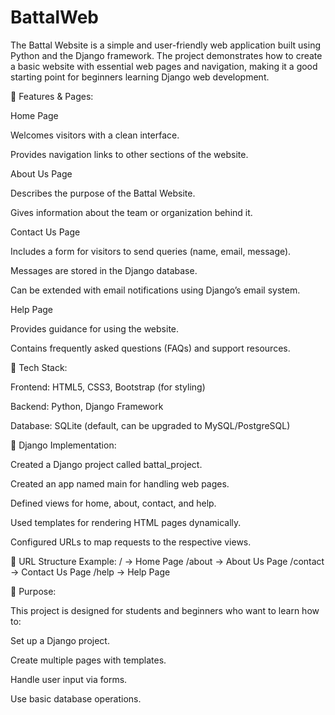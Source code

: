 # BattalWeb
The Battal Website is a simple and user-friendly web application built using Python and the Django framework. The project demonstrates how to create a basic website with essential web pages and navigation, making it a good starting point for beginners learning Django web development.

🔹 Features & Pages:

Home Page

Welcomes visitors with a clean interface.

Provides navigation links to other sections of the website.

About Us Page

Describes the purpose of the Battal Website.

Gives information about the team or organization behind it.

Contact Us Page

Includes a form for visitors to send queries (name, email, message).

Messages are stored in the Django database.

Can be extended with email notifications using Django’s email system.

Help Page

Provides guidance for using the website.

Contains frequently asked questions (FAQs) and support resources.

🔹 Tech Stack:

Frontend: HTML5, CSS3, Bootstrap (for styling)

Backend: Python, Django Framework

Database: SQLite (default, can be upgraded to MySQL/PostgreSQL)

🔹 Django Implementation:

Created a Django project called battal_project.

Created an app named main for handling web pages.

Defined views for home, about, contact, and help.

Used templates for rendering HTML pages dynamically.

Configured URLs to map requests to the respective views.

🔹 URL Structure Example:
/        → Home Page
/about   → About Us Page
/contact → Contact Us Page
/help    → Help Page

🔹 Purpose:

This project is designed for students and beginners who want to learn how to:

Set up a Django project.

Create multiple pages with templates.

Handle user input via forms.

Use basic database operations.

